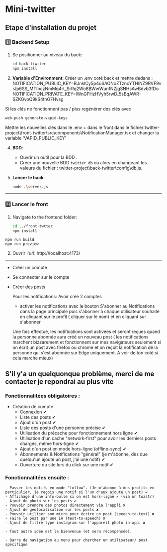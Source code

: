 # Mini-twitter

## Etape d'installation du projet

### **1️⃣ Backend Setup**
1. Se positionner au niveau du back:
   ```sh
   cd back-tiwtter
   npm install
   ```
2. **Variable d'Environment**:
  Créer un .env coté back et mettre dedans : NOTIFICATION_PUBLIC_KEY=BJnkICy5p4uSAONoZTznxYTHlNZ9RVF9vrJp6SS_MTIbczNmMq4rt_SrRq2WoBBWwWunfNZjgSNHsAwBdvb3fDo
NOTIFICATION_PRIVATE_KEY=lWnGFHzHVyh5rwD_5sBqAWR-SZKGvoQ9k64thG7Hvsg

Si les clés ne fonctionnent pas / plus
regénérer des clés avec :
   ```sh
   web-push generate-vapid-keys
   ```
Mettre les nouvelles clés dans le .env + dans le front dans le fichier twitter-project\front-twitter\src\components\NotificationManager.tsx et changer la variable 'VAPID_PUBLIC_KEY'

4. **BDD**:
   - Ouvrir un outil pour la BDD .
   - Créer une nouvelle BDD `twitter_db` ou alors en changeant les valeurs du fichier : twitter-project\back-twitter\config\db.js.
     

5. **Lancer le back**:
   ```sh
   node .\server.js
   ```
---

### **2️⃣ Lancer le front**
1. Navigate to the frontend folder:
   ```sh
   cd ../front-twtter
   npm install
   ```
```
npm run build
npm run preview
```

2. Ouvrir l'url: http://localhost:4173/
---
- Créer un compte
- Se connecter sur le compte
- Créer des posts

  Pour les notifications: Avoir créé 2 comptes
  - activer les notifications avec le bouton S'abonner au Notifications dans la page principale
  puis s'abonner à chaque utilisateur souhaité en cliquant sur le profil ( cliquer sur le nom) et en cliquant sur 
  s'abonner

  Une fois effectué, les notifications sont activées et seront reçues quand la personne abonnée aura créé un nouveau post ( les notifications marchent bizzarement et fonctionnent sur mes navigateurs seulement si on écrit un post avec firefox ou chrome et on reçoit la notification de la personne qui s'est abonnée sur Edge uniquement. A voir de ton coté si cela marche mieux)


S'il y'a un quelquonque problème, merci de me contacter je repondrai au plus vite
---

### Fonctionnalitées obligatoires : 
- Création de compte
    - Connexion ✔
    - Liste des posts ✔ 
    - Ajout d'un post ✔
    - Liste des posts d'une personne précise ✔
    - Utilisation du précache pour fonctionnement hors ligne ✔
    - Utilisation d'un cache "network-first" pour avoir les derniers posts chargés, même hors-ligne ✔
    - Ajout d'un post en mode hors-ligne (offline-sync) ✔
    - Abonnements & Notifications "général" (je m'abonne, dès que quelqu'un ajoute un post, j'ai une notif) ✔
    - Ouverture du site lors du click sur une notif ✔
      
### Fonctionnalitées ensuite : 


    - Passer les notifs en mode "follow". (Je m'abonne à des profils en particulier, je reçois une notif si l'un d'eux ajoute un post) ✔
    - Affichage d'une info-bulle si on est hors-ligne ✔ (via un toastr)
    - Ajout de photo sur les posts ✔ 
    - Pouvoir prendre des photos directement via l'appli ✘
    - Ajout de géolocalisation sur les posts ✘
    - Pouvoir utiliser son micro pour écrire un post (speech-to-text) ✘
    - Faire le post par une IA (text-to-speech) ✘
    - Ajout de filtre type instagram sur l'appareil photo in-app. ✘
    
    - Tout autre idée est la bienvenue (et sera récompensée).  
    
    - Barre de navigation au menu pour chercher un utilisateur/ post spécifique
    
